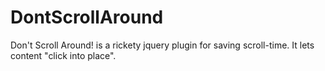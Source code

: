 DontScrollAround
================

Don't Scroll Around! is a rickety jquery plugin for saving scroll-time. It lets content "click into place".
